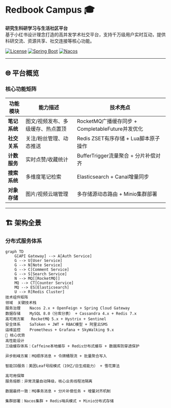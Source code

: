 # Redbook Campus 🎓

**研究生科研学习与生活社区平台**  
基于小红书设计理念打造的高并发学术社交平台，支持千万级用户实时互动，提供科研交流、资源共享、社交连接等核心功能。

[![License](https://img.shields.io/badge/License-Apache%202.0-blue.svg)](https://opensource.org/licenses/Apache-2.0)
[![Spring Boot](https://img.shields.io/badge/Spring%20Boot-3.1.5-brightgreen)](https://spring.io)
[![Nacos](https://img.shields.io/badge/Nacos-2.2.3-critical)](https://nacos.io)

---

## 🌐 平台概览

### 核心功能矩阵
| 功能模块       | 能力描述                           | 技术亮点                              |
|----------------|----------------------------------|-------------------------------------|
| **笔记系统**   | 图文/视频发布、多级缓存、热点置顶      | RocketMQ广播缓存同步 + CompletableFuture并发优化 |
| **社交关系**   | 关注/粉丝管理、动态推送              | Redis ZSET有序存储 + Lua脚本原子操作         |
| **计数服务**   | 实时点赞/收藏统计                   | BufferTrigger流量聚合 + 分片补偿对齐        |
| **搜索系统**   | 多维度笔记检索                      | Elasticsearch + Canal增量同步         |
| **对象存储**   | 图片/视频云端管理                   | 多存储源动态路由 + Minio集群部署           |

---

## 🏗️ 架构全景

### 分布式服务体系
```mermaid
graph TD
    G[API Gateway] --> A[Auth Service]
    G --> U[User Service]
    G --> N[Note Service]
    G --> C[Comment Service]
    G --> S[Search Service]
    N --> MQ[[RocketMQ]]
    MQ --> CT[Counter Service]
    MQ --> ES[Elasticsearch]
    U --> R[Redis Cluster]
技术组件矩阵
领域	关键技术栈
服务治理	Nacos 2.x + OpenFeign + Spring Cloud Gateway
数据存储	MySQL 8.0（分库分表） + Cassandra 4.x + Redis 7.x
高可用方案	RocketMQ 5.x + Hystrix + Sentinel
安全体系	SaToken + JWT + RBAC模型 + 阿里云SMS
运维监控	Prometheus + Grafana + SkyWalking 9.x
🚀 核心优势
高性能设计
三级缓存体系：Caffeine本地缓存 + Redis分布式缓存 + 数据库防穿透保护

异步削峰方案：MQ顺序消息 + 令牌桶限流 + 批量聚合写入

智能ID服务：美团Leaf号段模式（19亿/日生成能力） + 雪花算法

高可用保障
服务熔断：异常流量自动降级，核心业务线程池隔离

数据最终一致：MQ事务消息 + 分片补偿任务 + 增量对齐机制

集群部署：Nacos集群 + Redis哨兵模式 + Minio分布式存储
